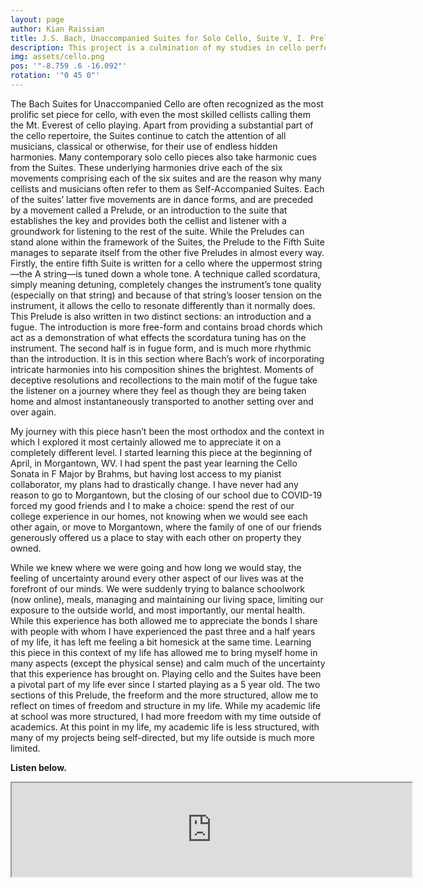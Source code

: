```yaml
---
layout: page
author: Kian Raissian
title: J.S. Bach, Unaccompanied Suites for Solo Cello, Suite V, I. Prelude
description: This project is a culmination of my studies in cello performance over the past year. While most of my year was spent working on Brahms' Sonata for Cello and Piano in F Major, school closure and the resulting inability to work with a pianist anymore forced me to choose a solo piece that I could learn in a month. 
img: assets/cello.png
pos: '"-8.759 .6 -16.092"'
rotation: '"0 45 0"'
---
```

The Bach Suites for Unaccompanied Cello are often recognized as the most prolific set piece
for cello, with even the most skilled cellists calling them the Mt. Everest of cello playing. Apart
from providing a substantial part of the cello repertoire, the Suites continue to catch the attention
of all musicians, classical or otherwise, for their use of endless hidden harmonies. Many
contemporary solo cello pieces also take harmonic cues from the Suites. These underlying
harmonies drive each of the six movements comprising each of the six suites and are the
reason why many cellists and musicians often refer to them as Self-Accompanied Suites.
Each of the suites’ latter five movements are in dance forms, and are preceded by a movement
called a Prelude, or an introduction to the suite that establishes the key and provides both the
cellist and listener with a groundwork for listening to the rest of the suite.
While the Preludes can stand alone within the framework of the Suites, the Prelude to the Fifth
Suite manages to separate itself from the other five Preludes in almost every way. Firstly, the
entire fifth Suite is written for a cello where the uppermost string—the A string—is tuned down a
whole tone. A technique called scordatura, simply meaning detuning, completely changes the
instrument’s tone quality (especially on that string) and because of that string’s looser tension
on the instrument, it allows the cello to resonate differently than it normally does.
This Prelude is also written in two distinct sections: an introduction and a fugue. The
introduction is more free-form and contains broad chords which act as a demonstration of what
effects the scordatura tuning has on the instrument. The second half is in fugue form, and is
much more rhythmic than the introduction. It is in this section where Bach’s work of
incorporating intricate harmonies into his composition shines the brightest. Moments of
deceptive resolutions and recollections to the main motif of the fugue take the listener on a
journey where they feel as though they are being taken home and almost instantaneously
transported to another setting over and over again.

My journey with this piece hasn’t been the most orthodox and the context in which I explored it
most certainly allowed me to appreciate it on a completely different level. I started learning this
piece at the beginning of April, in Morgantown, WV. I had spent the past year learning the Cello
Sonata in F Major by Brahms, but having lost access to my pianist collaborator, my plans had to
drastically change. I have never had any reason to go to Morgantown, but the closing of our
school due to COVID-19 forced my good friends and I to make a choice: spend the rest of our
college experience in our homes, not knowing when we would see each other again, or move to
Morgantown, where the family of one of our friends generously offered us a place to stay with
each other on property they owned.

While we knew where we were going and how long we would stay, the feeling of uncertainty
around every other aspect of our lives was at the forefront of our minds. We were suddenly
trying to balance schoolwork (now online), meals, managing and maintaining our living space,
limiting our exposure to the outside world, and most importantly, our mental health. While this
experience has both allowed me to appreciate the bonds I share with people with whom I have
experienced the past three and a half years of my life, it has left me feeling a bit homesick at the
same time. Learning this piece in this context of my life has allowed me to bring myself home in
many aspects (except the physical sense) and calm much of the uncertainty that this experience
has brought on. Playing cello and the Suites have been a pivotal part of my life ever since I
started playing as a 5 year old. The two sections of this Prelude, the freeform and the more
structured, allow me to reflect on times of freedom and structure in my life. While my academic
life at school was more structured, I had more freedom with my time outside of academics. At
this point in my life, my academic life is less structured, with many of my projects being
self-directed, but my life outside is much more limited.

**Listen below.**

<iframe src="https://drive.google.com/file/d/1LEAF0DjzQUffAfEiws4uhX97Lfxdm55H/preview" width="640" height="150"></iframe>